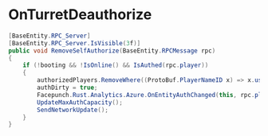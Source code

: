 <Badge type="danger" text="Carbon Compatible"/><Badge type="warning" text="Oxide Compatible"/>
# OnTurretDeauthorize
```csharp
[BaseEntity.RPC_Server]
[BaseEntity.RPC_Server.IsVisible(3f)]
public void RemoveSelfAuthorize(BaseEntity.RPCMessage rpc)
{
	if (!booting && !IsOnline() && IsAuthed(rpc.player))
	{
		authorizedPlayers.RemoveWhere((ProtoBuf.PlayerNameID x) => x.userid == (ulong)rpc.player.userID);
		authDirty = true;
		Facepunch.Rust.Analytics.Azure.OnEntityAuthChanged(this, rpc.player, System.Linq.Enumerable.Select(authorizedPlayers, (ProtoBuf.PlayerNameID x) => x.userid), "removed", rpc.player.userID);
		UpdateMaxAuthCapacity();
		SendNetworkUpdate();
	}
}

```
